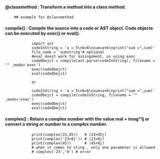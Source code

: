 #### @classmethod : Transform a method into a class method. 

        ## example for @classmethod
        
        
#### compile() : Compile the source into a code or AST object. Code objects can be executed by exec() or eval().

                import ast
                codeInString = 'a = 5\nb=6\nsum=a+b\nprint("sum =",sum)'
                file_name = 'sumstring'# optional
                #eval doest work for assingnment, os using exec
                codeObejct = compile(ast.parse(codeInString), filename = "" ,mode='exec')
                exec(codeObejct)
                eval(codeObejct)

                or
                
                codeInString = 'a = 5\nb=6\nsum=a+b\nprint("sum =",sum)'
                codeObejct = compile(codeInString, filename = "" ,mode='exec')
                exec(codeObejct)
                eval(codeObejct)


#### complex() : Return a complex number with the value real + imag*1j or convert a string or number to a complex number. 
       
                
                print(complex(23,45))   # (23+45j)
                print(complex('23+8j')) # (23+8j)
                print(complex(45))      # (45+0j)
                # when it comes to sting , only one parameter is allowed
                # complex('23','8') # error
                
                
